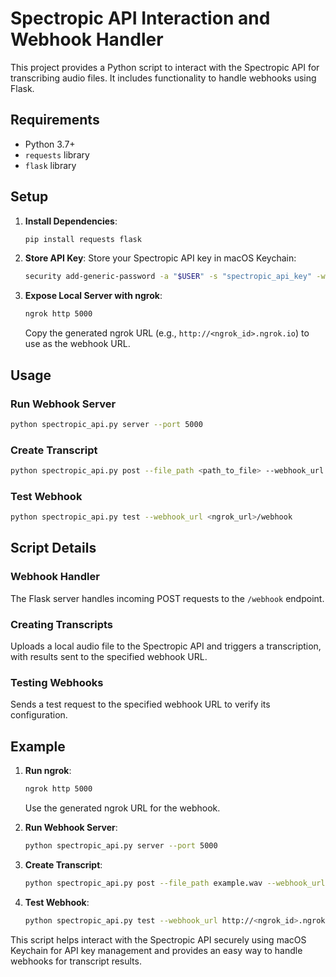 # Spectropic API Interaction and Webhook Handler

This project provides a Python script to interact with the Spectropic API for transcribing audio files. It includes
functionality to handle webhooks using Flask.

## Requirements

- Python 3.7+
- `requests` library
- `flask` library

## Setup

1. **Install Dependencies**:
   ```sh
   pip install requests flask
   ```

2. **Store API Key**:
   Store your Spectropic API key in macOS Keychain:
   ```sh
   security add-generic-password -a "$USER" -s "spectropic_api_key" -w "YOUR_API_KEY"
   ```

3. **Expose Local Server with ngrok**:
   ```sh
   ngrok http 5000
   ```
   Copy the generated ngrok URL (e.g., `http://<ngrok_id>.ngrok.io`) to use as the webhook URL.

## Usage

### Run Webhook Server

```sh
python spectropic_api.py server --port 5000
```

### Create Transcript

```sh
python spectropic_api.py post --file_path <path_to_file> --webhook_url <ngrok_url>/webhook --num_speakers <number_of_speakers> --language <language_code> --vocabulary <custom_vocabulary>
```

### Test Webhook

```sh
python spectropic_api.py test --webhook_url <ngrok_url>/webhook
```

## Script Details

### Webhook Handler

The Flask server handles incoming POST requests to the `/webhook` endpoint.

### Creating Transcripts

Uploads a local audio file to the Spectropic API and triggers a transcription, with results sent to the specified
webhook URL.

### Testing Webhooks

Sends a test request to the specified webhook URL to verify its configuration.

## Example

1. **Run ngrok**:
   ```sh
   ngrok http 5000
   ```
   Use the generated ngrok URL for the webhook.

2. **Run Webhook Server**:
   ```sh
   python spectropic_api.py server --port 5000
   ```

3. **Create Transcript**:
   ```sh
   python spectropic_api.py post --file_path example.wav --webhook_url http://<ngrok_id>.ngrok.io/webhook --num_speakers 2 --language en --vocabulary "Spectropic, AI, LLama, Mistral, Whisper."
   ```

4. **Test Webhook**:
   ```sh
   python spectropic_api.py test --webhook_url http://<ngrok_id>.ngrok.io/webhook
   ```

This script helps interact with the Spectropic API securely using macOS Keychain for API key management and provides an
easy way to handle webhooks for transcript results.